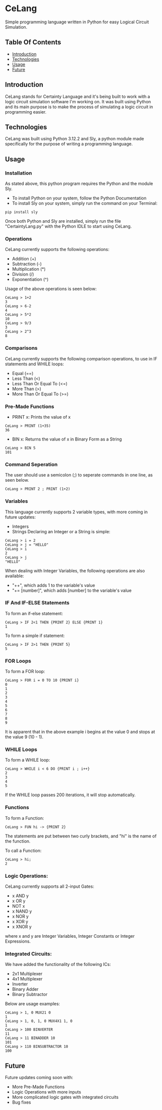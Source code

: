 # CeLang
Simple programming language written in Python for easy Logical Circuit Simulation.

## Table Of Contents
* [Introduction](#introduction)
* [Technologies](#technologies)
* [Usage](#usage)
* [Future](#future)

## Introduction
CeLang stands for Certainty Language and it's being built to work with a logic circuit
simulation software I'm working on. It was built using Python and its main purpose is
to make the process of simulating a logic circuit in programming easier.

## Technologies
CeLang was built using Python 3.12.2 and Sly, a python module made specifically for
the purpose of writing a programming language.

## Usage
### Installation
As stated above, this python program requires the Python and the module Sly.
- To install Python on your system, follow the Python Documentation
- To install Sly on your system, simply run the command on your Terminal:
```
pip install sly
```
Once both Python and Sly are installed, simply run the file "CertaintyLang.py" with
the Python IDLE to start using CeLang.

### Operations
CeLang currently supports the following operations:

- Addition (+)
- Subtraction (-)
- Multiplication (*)
- Division (/)
- Exponentiation (^)

Usage of the above operations is seen below:
```
CeLang > 1+2
3
CeLang > 6-2
4
CeLang > 5*2
10
CeLang > 9/3
3
CeLang > 2^3
8
```

### Comparisons
CeLang currently supports the following comparison operations, to use in IF statements
and WHILE loops:
- Equal (==)
- Less Than (<)
- Less Than Or Equal To (<=)
- More Than (>)
- More Than Or Equal To (>=)

### Pre-Made Functions
- PRINT x: Prints the value of x
```
CeLang > PRINT (1+35)
36
```
- BIN x: Returns the value of x in Binary Form as a String
```
CeLang > BIN 5
101
```

### Command Seperation
The user should use a semicolon (;) to seperate commands in one line, as seen below.
```
CeLang > PRINT 2 ; PRINT (1+2)
```

### Variables
This language currently supports 2 variable types, with more coming in future updates:
- Integers
- Strings
Declaring an Integer or a String is simple:
```
CeLang > i = 2
CeLang > j = "HELLO"
CeLang > i
2
CeLang > j
"HELLO"
```
When dealing with Integer Variables, the following operations are also available:
- "++", which adds 1 to the variable's value
- "+= [number]", which adds [number] to the variable's value

### IF And IF-ELSE Statements
To form an if-else statement:
```
CeLang > IF 2<1 THEN {PRINT 2} ELSE {PRINT 1}
1
```
To form a simple if statement:
```
CeLang > IF 2>1 THEN {PRINT 5}
5
```

### FOR Loops
To form a FOR loop:
```
CeLang > FOR i = 0 TO 10 {PRINT i}
0
1
2
3
4
5
6
7
8
9
```
It is apparent that in the above example i begins at the value 0 and stops at the value 9 (10 - 1).

### WHILE Loops
To form a WHILE loop:
```
CeLang > WHILE i < 6 DO {PRINT i ; i++}
2
3
4
5
```
If the WHILE loop passes 200 iterations, it will stop automatically.

### Functions
To form a Function:
```
CeLang > FUN hi -> {PRINT 2}
```
The statements are put between two curly brackets, and "hi" is the name of the function.

To call a Function:
```
CeLang > hi;
2
```

### Logic Operations:
CeLang currently supports all 2-input Gates:
- x AND y
- x OR y
- NOT x
- x NAND y
- x NOR y
- x XOR y
- x XNOR y

where x and y are Integer Variables, Integer Constants or Integer Expressions.

### Integrated Circuits:
We have added the functionality of the following ICs:

- 2x1 Multiplexer
- 4x1 Multiplexer
- Inverter
- Binary Adder
- Binary Subtractor

Below are usage examples:
```
CeLang > 1, 0 MUX21 0
1
CeLang > 1, 0, 1, 0 MUX4X1 1, 0
1
CeLang > 100 BINVERTER
11
CeLang > 11 BINADDER 10
101
CeLang > 110 BINSUBTRACTOR 10
100
```

## Future
Future updates coming soon with:
- More Pre-Made Functions
- Logic Operations with more inputs
- More complicated logic gates with integrated circuits
- Bug fixes




